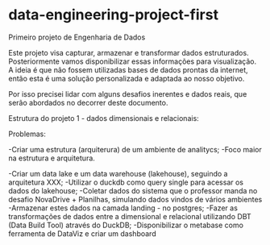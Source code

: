 # data-engineering-project-first
Primeiro projeto de Engenharia de Dados

Este projeto visa capturar, armazenar e transformar dados estruturados. Posteriormente vamos disponibilizar essas informações para visualização. A ideia é que não fossem utilizadas bases de dados prontas da internet, então esta é uma solução personalizada e adaptada ao nosso objetivo.

Por isso precisei lidar com alguns desafios inerentes e dados reais, que serão abordados no decorrer deste documento.


Estrutura do projeto 1 - dados dimensionais e relacionais:

Problemas:

-Criar uma estrutura (arquiterura) de um ambiente de analitycs;
-Foco maior na estrutura e arquitetura.

-Criar um data lake e um data warehouse (lakehouse), seguindo a arquitetura XXX;
-Utilizar o duckdb como query single para acessar os dados do lakehouse;
-Coletar dados do sistema que o professor manda no desafio NovaDrive + Planilhas, simulando dados vindos de vários ambientes
-Armazenar estes dados na camada landing - no postgres;
-Fazer as transformações de dados entre a dimensional e relacional utilizando DBT (Data Build Tool) através do DuckDB;
-Disponibilizar o metabase como ferramenta de DataViz e criar um dashboard